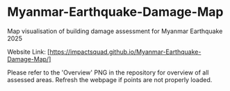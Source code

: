 # Myanmar-Earthquake-Damage-Map
Map visualisation of building damage assessment for Myanmar Earthquake 2025 

Website Link: [https://impactsquad.github.io/Myanmar-Earthquake-Damage-Map/]

Please refer to the 'Overview' PNG in the repository for overview of all assessed areas. Refresh the webpage if points are not properly loaded. 
